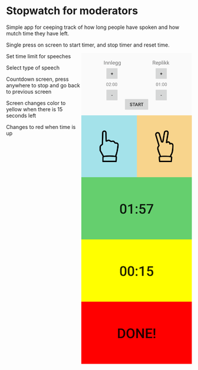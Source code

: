 # Stopwatch for moderators

Simple app for ceeping track of how long people have spoken and how mutch time they have left.

Single press on screen to start timer, and stop timer and reset time.

Set time limit for speeches
<img align="right" width="300" src="img/setTime.png" alt="Set time limit for speeches">

Select type of speech
<img align="right" width="300" src="img/selectType.png" alt="Select type of speech">

Countdown screen, press anywhere to stop and go back to previous screen
<img align="right" width="300" src="img/countdown1.png" alt="Countdown screen, press anywhere to stop and go back to previous screen">

Screen changes color to yellow when there is 15 seconds left
<img align="right" width="300" src="img/countdown2.png" alt="Screen changes color to yellow when there is 15 seconds left">

Changes to red when time is up
<img align="right" width="300" src="img/countdown3.png" alt="Changes to red when time is up">

